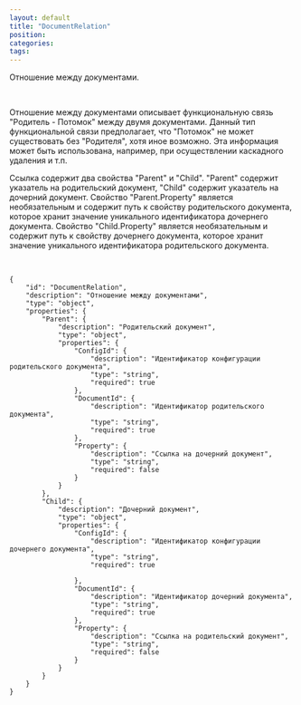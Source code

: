 ```yaml
---
layout: default
title: "DocumentRelation"
position: 
categories: 
tags: 
---
```


Отношение между документами.

   

Отношение между документами описывает функциональную связь "Родитель - Потомок" между двумя документами. Данный тип функциональной связи предполагает, что "Потомок" не может существовать без "Родителя", хотя иное возможно. Эта информация может быть использована, например, при осуществлении каскадного удаления и т.п.

Ссылка содержит два свойства "Parent" и "Child". "Parent" содержит указатель на родительский документ, "Child" содержит указатель на дочерний документ. Свойство "Parent.Property" является необязательным и содержит путь к свойству родительского документа, которое хранит значение уникального идентификатора дочернего документа. Свойство "Child.Property" является необязательным и содержит путь к свойству дочернего документа, которое хранит значение уникального идентификатора родительского документа.

   

```
{
	"id": "DocumentRelation",
	"description": "Отношение между документами",
	"type": "object",
	"properties": {
		"Parent": {
			"description": "Родительский документ",
			"type": "object",
			"properties": {
				"ConfigId": {
					"description": "Идентификатор конфигурации родительского документа",
					"type": "string",
					"required": true
				},
				"DocumentId": {
					"description": "Идентификатор родительского документа",
					"type": "string",
					"required": true
				},
				"Property": {
					"description": "Ссылка на дочерний документ",
					"type": "string",
					"required": false
				}
			}
		},
		"Child": {
			"description": "Дочерний документ",
			"type": "object",
			"properties": {
				"ConfigId": {
					"description": "Идентификатор конфигурации дочернего документа",
					"type": "string",
					"required": true

				},
				"DocumentId": {
					"description": "Идентификатор дочерний документа",
					"type": "string",
					"required": true
				},
				"Property": {
					"description": "Ссылка на родительский документ",
					"type": "string",
					"required": false
				}
			}
		}
	}
}
```

   

 

